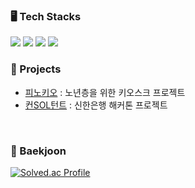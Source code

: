
### 🖥️ Tech Stacks
<div align=left> 

<img src="https://img.shields.io/badge/javascript-F7DF1E?style=for-the-badge&logo=javascript&logoColor=black"> 
<img src="https://img.shields.io/badge/java-007396?style=for-the-badge&logo=java&logoColor=white"> 
<img src="https://img.shields.io/badge/react-61DAFB?style=for-the-badge&logo=react&logoColor=black"> 
<img src="https://img.shields.io/badge/spring-6DB33F?style=for-the-badge&logo=spring&logoColor=white"> 

</div>


### 📄 Projects
- [피노키오](https://github.com/Pinokio-zepeto) : 노년층을 위한 키오스크 프로젝트
- [컨SOL턴트](https://github.com/team-conSOLtant) : 신한은행 해커톤 프로젝트



<br/>

### 📘 Baekjoon
[![Solved.ac Profile](http://mazassumnida.wtf/api/v2/generate_badge?boj=turquoise)](https://solved.ac/turquoise/)


<!--
**rlawnsdn/rlawnsdn** is a ✨ _special_ ✨ repository because its `README.md` (this file) appears on your GitHub profile.

Here are some ideas to get you started:

- 🔭 I’m currently working on ...
- 🌱 I’m currently learning ...
- 👯 I’m looking to collaborate on ...
- 🤔 I’m looking for help with ...
- 💬 Ask me about ...
- 📫 How to reach me: ...
- 😄 Pronouns: ...
- ⚡ Fun fact: ...
-->
